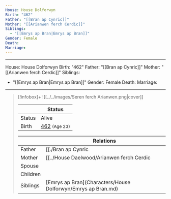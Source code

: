 ```yaml
---
House: House Dolforwyn
Birth: "462"
Father: "[[Bran ap Cynric]]"
Mother: "[[Arianwen ferch Cerdic]]"
Siblings:
  - "[[Emrys ap Bran|Emrys ap Bran]]"
Gender: Female
Death: 
Marriage: 
---
```

---
House: House Dolforwyn
Birth: "462"
Father: "[[Bran ap Cynric]]"
Mother: "[[Arianwen ferch Cerdic]]"
Siblings:
  - "[[Emrys ap Bran|Emrys ap Bran]]"
Gender: Female
Death: 
Marriage:
---

> [!infobox]+
> ![[../../images/Seren ferch Arianwen.png|cover]]
>
>|| Status   |
> | ---- | ---- |
> |Status| Alive|
> |Birth| [462](462) <small>(Age 23)</small> |
>
>|| Relations   |
> | ---- | ---- |
> | Father | [[./Bran ap Cynric|Bran ap Cynric]] |
> | Mother | [[../House Daelwood/Arianwen ferch Cerdic|Arianwen ferch Cerdic]] |
> | Spouse |  |
> | Children|  |
> | Siblings | [Emrys ap Bran](Characters/House Dolforwyn/Emrys ap Bran.md)|
> 
